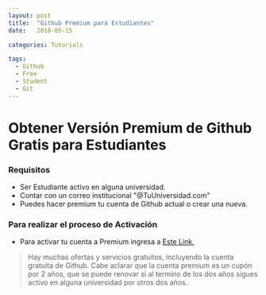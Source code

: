 ```yaml
---
layout: post
title:  "Github Premium para Estudiantes"
date:   2018-05-15

categories: Tutorials

tags:
  - Github
  - Free
  - Student
  - Git
---
```


# Obtener Versión Premium de Github Gratis para Estudiantes

### Requisitos
* Ser Estudiante activo en alguna universidad.
* Contar con un correo institucional "@TuUniversidad.com"
* Puedes hacer premium tu cuenta de Github actual o crear una nueva.
<!-- more -->

### Para realizar el proceso de Activación

* Para activar tu cuenta a Premium ingresa a [Este Link.](https://education.github.com/pack)

> Hay muchas ofertas y servicios gratuitos, incluyendo la cuenta gratuita de Github. Cabe aclarar que la cuenta premium es un cupón por 2 años, que se puede renovar si al termino de los dos años sigues activo en alguna universidad por otros dos años.

